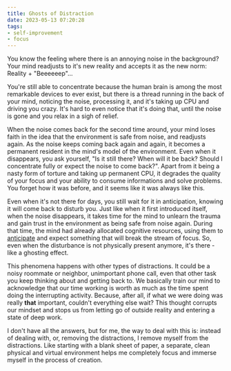 ```yaml
---
title: Ghosts of Distraction
date: 2023-05-13 07:20:28
tags:
- self-improvement
- focus
---
```


You know the feeling where there is an annoying noise in the background? Your mind readjusts to it's new reality and accepts it as the new norm: Reality + "Beeeeeep"...

You're still able to concentrate because the human brain is among the most remarkable devices to ever exist, but there is a thread running in the back of your mind, noticing the noise, processing it, and it's taking up CPU and driving you crazy. It's hard to even notice that it's doing that, until the noise is gone and you relax in a sigh of relief.

When the noise comes back for the second time around, your mind loses faith in the idea that the environment is safe from noise, and readjusts again. As the noise keeps coming back again and again, it becomes a permanent resident in the mind's model of the environment. Even when it disappears, you ask yourself, "Is it still there? When will it be back? Should I concentrate fully or expect the noise to come back?". Apart from it being a nasty form of torture and taking up permanent CPU, it degrades the quality of your focus and your ability to consume informations and solve problems. You forget how it was before, and it seems like it was always like this.

Even when it's not there for days, you still wait for it in anticipation, knowing it will come back to disturb you. Just like when it first introduced itself, when the noise disappears, it takes time for the mind to unlearn the trauma and gain trust in the environment as being safe from noise again. During that time, the mind had already allocated cognitive resources, using them to [anticipate](https://www.choosingtherapy.com/anticipatory-anxiety/) and expect something that will break the stream of focus. So, even when the disturbance is not physically present anymore, it's there - like a ghosting effect.

This phenomena happens with other types of distractions. It could be a noisy roommate or neighbor, unimportant phone call, even that other task you keep thinking about and getting back to. We basically train our mind to acknowledge that our time working is worth as much as the time spent doing the interrupting activity. Because, after all, if what we were doing was really **that** important, couldn't everything else wait? This thought corrupts our mindset and stops us from letting go of outside reality and entering a state of deep work.

I don't have all the answers, but for me, the way to deal with this is: instead of dealing with, or, removing the distractions, I remove myself from the distractions. Like starting with a blank sheet of paper, a separate, clean physical and virtual environment helps me completely focus and immerse myself in the process of creation.
